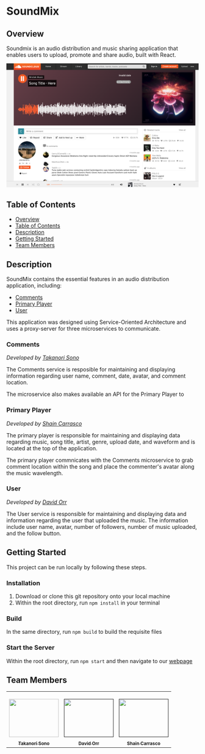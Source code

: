 # SoundMix <!-- omit in TOC -->

## Overview

Soundmix is an audio distribution and music sharing application that enables users to upload, promote and share audio, built with React. 

![Overall Page](<README public/Soundmix overall.png>)

## Table of Contents

- [Overview](#overview)
- [Table of Contents](#table-of-contents)
- [Description](#description)
- [Getting Started](#getting-started)
- [Team Members](#team-members)

## Description

SoundMix contains the essential features in an audio distribution application, including:

- [Comments](#comments)
- [Primary Player](#primary-player)
- [User](#User)

This application was designed using Service-Oriented Architecture and uses a proxy-server for three microservices to communicate. 

<!-- omit in TOC -->

### Comments

_Developed by [Takanori Sono](#team-members)_

The Comments service is resposible for maintaining and displaying information regarding user name, comment, date, avatar, and comment location. 

The microservice also makes available an API for the Primary Player to 


### Primary Player

_Developed by [Shain Carrasco](#team-members)_

The primary player is responsible for maintaining and displaying data regarding music, song title, artist, genre, upload date, and waveform and is located at the top of the application. 

The primary player commnicates with the Comments microservice to grab comment location within the song and place the commenter's avatar along the music wavelength. 

<!-- omit in TOC -->

### User

_Developed by [David Orr](#team-members)_

The User service is responsible for maintaining and displaying data and information regarding the user that uploaded the music. The information include user name, avatar, number of followers, number of music uploaded, and the follow button. 



## Getting Started

This project can be run locally by following these steps.

### Installation <!-- omit in TOC -->

1. Download or clone this git repository onto your local machine
2. Within the root directory, run `npm install` in your terminal

### Build <!-- omit in TOC -->

In the same directory, run `npm build` to build the requisite files

### Start the Server <!-- omit in TOC -->

Within the root directory, run `npm start` and then navigate to our [webpage](http://localhost:3000)

## Team Members

<!-- ALL-CONTRIBUTORS-LIST:START - Do not remove or modify this section -->
<!-- prettier-ignore-start -->
<!-- markdownlint-disable -->
<table>
  <tr>
    <td align="center"><br/><a href="https://github.com/taktaktaka"><img src="https://live.staticflickr.com/8104/8525230481_ff0e205732_b.jpg" width="130px;" height="100px;" alt=""/><br /><sub><b>Takanori Sono</b></sub></a></td>
    <td align="center"><br/><a href=""><img src="https://live.staticflickr.com/5220/5462177379_3da3eb5fe1_b.jpg" width="130px;" height="100px;" alt=""/><br /><sub><b>David Orr</b></sub></a></td>
    <td align="center"><br/><a href=""><img src="https://images.dog.ceo/breeds/terrier-westhighland/n02098286_2895.jpg" width="130px;" height="100px;" alt=""/><br /><sub><b>Shain Carrasco</b></sub></a></td>
  </tr>
</table>

<!-- markdownlint-enable -->
<!-- prettier-ignore-end -->

<!-- ALL-CONTRIBUTORS-LIST:END -->
